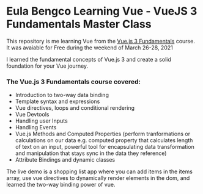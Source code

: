 # Eula Bengco Learning Vue - VueJS 3 Fundamentals Master Class


This repository is me learning Vue from the [Vue.js 3 Fundamentals](https://vueschool.io/courses/vuejs-3-fundamentals) course. It was avaiable for Free during the weekend of March 26-28, 2021

I learned the fundamental concepts of Vue.js 3 and create a solid foundation for your Vue journey.

### The Vue.js 3 Fundamentals course covered:
- Introduction to two-way data binding
- Template syntax and expressions
- Vue directives, loops and conditional rendering
- Vue Devtools
- Handling user Inputs
- Handling Events
- Vue.js Methods and Computed Properties (perform tranformations or calculations on our data e.g. computed property that calculates length of text on an input, powerful tool for encapsulating data transformation and manipulation that stays sync in the data they reference)
- Attribute Bindings and dynamic classes

The live demo is a shopping list app where you can add items in the items array, use vue directives to dynamically render elements in the dom, and learned the two-way binding power of vue.
